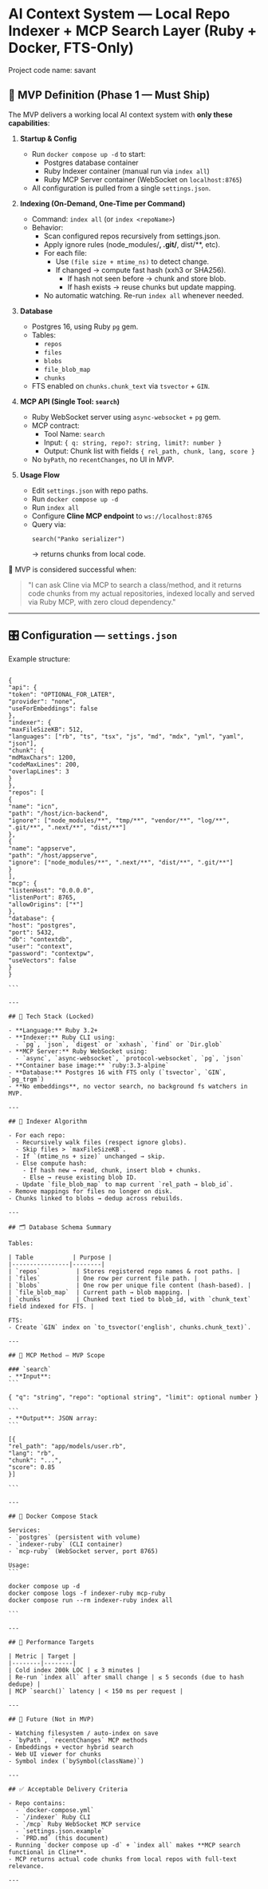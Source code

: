 
# AI Context System — Local Repo Indexer + MCP Search Layer (Ruby + Docker, FTS-Only)

Project code name: savant

## 🚀 MVP Definition (Phase 1 — Must Ship)

The MVP delivers a working local AI context system with **only these capabilities**:

1. **Startup & Config**
   - Run `docker compose up -d` to start:
     - Postgres database container
     - Ruby Indexer container (manual run via `index all`)
     - Ruby MCP Server container (WebSocket on `localhost:8765`)
   - All configuration is pulled from a single `settings.json`.

2. **Indexing (On-Demand, One-Time per Command)**
   - Command: `index all` (or `index <repoName>`)
   - Behavior:
     - Scan configured repos recursively from settings.json.
     - Apply ignore rules (node_modules/**, .git/**, dist/**, etc).
     - For each file:
       - Use `(file size + mtime_ns)` to detect change.
       - If changed → compute fast hash (xxh3 or SHA256).
         - If hash not seen before → chunk and store blob.
         - If hash exists → reuse chunks but update mapping.
     - No automatic watching. Re-run `index all` whenever needed.

3. **Database**
   - Postgres 16, using Ruby `pg` gem.
   - Tables:
     - `repos`
     - `files`
     - `blobs`
     - `file_blob_map`
     - `chunks`
   - FTS enabled on `chunks.chunk_text` via `tsvector` + `GIN`.

4. **MCP API (Single Tool: `search`)**
   - Ruby WebSocket server using `async-websocket` + `pg` gem.
   - MCP contract:
     - Tool Name: `search`
     - Input: `{ q: string, repo?: string, limit?: number }`
     - Output: Chunk list with fields `{ rel_path, chunk, lang, score }`
   - No `byPath`, no `recentChanges`, no UI in MVP.

5. **Usage Flow**
   - Edit `settings.json` with repo paths.
   - Run `docker compose up -d`
   - Run `index all`
   - Configure **Cline MCP endpoint** to `ws://localhost:8765`
   - Query via:
     ```
     search("Panko serializer")
     ```
     → returns chunks from local code.

🎯 MVP is considered successful when:
> "I can ask Cline via MCP to search a class/method, and it returns code chunks from my actual repositories, indexed locally and served via Ruby MCP, with zero cloud dependency."

---

## 🎛 Configuration — `settings.json`

Example structure:

````

{
"api": {
"token": "OPTIONAL_FOR_LATER",
"provider": "none",
"useForEmbeddings": false
},
"indexer": {
"maxFileSizeKB": 512,
"languages": ["rb", "ts", "tsx", "js", "md", "mdx", "yml", "yaml", "json"],
"chunk": {
"mdMaxChars": 1200,
"codeMaxLines": 200,
"overlapLines": 3
}
},
"repos": [
{
"name": "icn",
"path": "/host/icn-backend",
"ignore": ["node_modules/**", "tmp/**", "vendor/**", "log/**", ".git/**", ".next/**", "dist/**"]
},
{
"name": "appserve",
"path": "/host/appserve",
"ignore": ["node_modules/**", ".next/**", "dist/**", ".git/**"]
}
],
"mcp": {
"listenHost": "0.0.0.0",
"listenPort": 8765,
"allowOrigins": ["*"]
},
"database": {
"host": "postgres",
"port": 5432,
"db": "contextdb",
"user": "context",
"password": "contextpw",
"useVectors": false
}
}

```

---

## 📌 Tech Stack (Locked)

- **Language:** Ruby 3.2+
- **Indexer:** Ruby CLI using:
  - `pg`, `json`, `digest` or `xxhash`, `find` or `Dir.glob`
- **MCP Server:** Ruby WebSocket using:
  - `async`, `async-websocket`, `protocol-websocket`, `pg`, `json`
- **Container base image:** `ruby:3.3-alpine`
- **Database:** Postgres 16 with FTS only (`tsvector`, `GIN`, `pg_trgm`)
- **No embeddings**, no vector search, no background fs watchers in MVP.

---

## 🔁 Indexer Algorithm

- For each repo:
  - Recursively walk files (respect ignore globs).
  - Skip files > `maxFileSizeKB`.
  - If `(mtime_ns + size)` unchanged → skip.
  - Else compute hash:
    - If hash new → read, chunk, insert blob + chunks.
    - Else → reuse existing blob ID.
  - Update `file_blob_map` to map current `rel_path → blob_id`.
- Remove mappings for files no longer on disk.
- Chunks linked to blobs → dedup across rebuilds.

---

## 🗂 Database Schema Summary

Tables:

| Table           | Purpose |
|----------------|--------|
| `repos`          | Stores registered repo names & root paths. |
| `files`          | One row per current file path. |
| `blobs`          | One row per unique file content (hash-based). |
| `file_blob_map`  | Current path → blob mapping. |
| `chunks`         | Chunked text tied to blob_id, with `chunk_text` field indexed for FTS. |

FTS:
- Create `GIN` index on `to_tsvector('english', chunks.chunk_text)`.

---

## 🔌 MCP Method — MVP Scope

### `search`
- **Input**:
```

{ "q": "string", "repo": "optional string", "limit": optional number }

```
- **Output**: JSON array:
```

[{
"rel_path": "app/models/user.rb",
"lang": "rb",
"chunk": "...",
"score": 0.85
}]

```

---

## 🐳 Docker Compose Stack

Services:
- `postgres` (persistent with volume)
- `indexer-ruby` (CLI container)
- `mcp-ruby` (WebSocket server, port 8765)

Usage:
```

docker compose up -d
docker compose logs -f indexer-ruby mcp-ruby
docker compose run --rm indexer-ruby index all

```

---

## 🎯 Performance Targets

| Metric | Target |
|--------|--------|
| Cold index 200k LOC | ≤ 3 minutes |
| Re-run `index all` after small change | ≤ 5 seconds (due to hash dedupe) |
| MCP `search()` latency | < 150 ms per request |

---

## 🚧 Future (Not in MVP)

- Watching filesystem / auto-index on save
- `byPath`, `recentChanges` MCP methods
- Embeddings + vector hybrid search
- Web UI viewer for chunks
- Symbol index (`bySymbol(className)`)

---

## ✅ Acceptable Delivery Criteria

- Repo contains:
  - `docker-compose.yml`
  - `/indexer` Ruby CLI
  - `/mcp` Ruby WebSocket MCP service
  - `settings.json.example`
  - `PRD.md` (this document)
- Running `docker compose up -d` + `index all` makes **MCP search functional in Cline**.
- MCP returns actual code chunks from local repos with full-text relevance.

---
